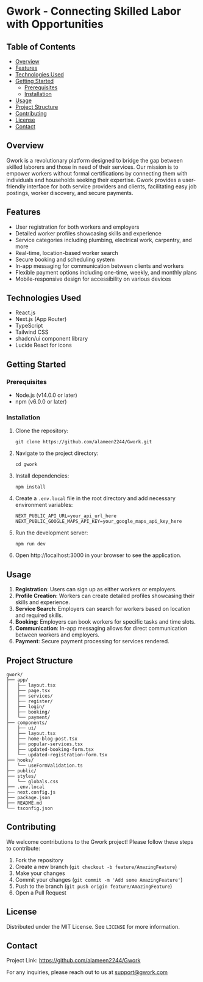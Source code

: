 # Gwork - Connecting Skilled Labor with Opportunities

## Table of Contents
- [Overview](#overview)
- [Features](#features)
- [Technologies Used](#technologies-used)
- [Getting Started](#getting-started)
  - [Prerequisites](#prerequisites)
  - [Installation](#installation)
- [Usage](#usage)
- [Project Structure](#project-structure)
- [Contributing](#contributing)
- [License](#license)
- [Contact](#contact)

## Overview

Gwork is a revolutionary platform designed to bridge the gap between skilled laborers and those in need of their services. Our mission is to empower workers without formal certifications by connecting them with individuals and households seeking their expertise. Gwork provides a user-friendly interface for both service providers and clients, facilitating easy job postings, worker discovery, and secure payments.

## Features

- User registration for both workers and employers
- Detailed worker profiles showcasing skills and experience
- Service categories including plumbing, electrical work, carpentry, and more
- Real-time, location-based worker search
- Secure booking and scheduling system
- In-app messaging for communication between clients and workers
- Flexible payment options including one-time, weekly, and monthly plans
- Mobile-responsive design for accessibility on various devices

## Technologies Used

- React.js
- Next.js (App Router)
- TypeScript
- Tailwind CSS
- shadcn/ui component library
- Lucide React for icons

## Getting Started

### Prerequisites

- Node.js (v14.0.0 or later)
- npm (v6.0.0 or later)

### Installation

1. Clone the repository:
   ```
   git clone https://github.com/alameen2244/Gwork.git
   ```

2. Navigate to the project directory:
   ```
   cd gwork
   ```

3. Install dependencies:
   ```
   npm install
   ```

4. Create a `.env.local` file in the root directory and add necessary environment variables:
   ```
   NEXT_PUBLIC_API_URL=your_api_url_here
   NEXT_PUBLIC_GOOGLE_MAPS_API_KEY=your_google_maps_api_key_here
   ```

5. Run the development server:
   ```
   npm run dev
   ```

6. Open http://localhost:3000 in your browser to see the application.

## Usage

1. **Registration**: Users can sign up as either workers or employers.
2. **Profile Creation**: Workers can create detailed profiles showcasing their skills and experience.
3. **Service Search**: Employers can search for workers based on location and required skills.
4. **Booking**: Employers can book workers for specific tasks and time slots.
5. **Communication**: In-app messaging allows for direct communication between workers and employers.
6. **Payment**: Secure payment processing for services rendered.

## Project Structure

```
gwork/
├── app/
│   ├── layout.tsx
│   ├── page.tsx
│   ├── services/
│   ├── register/
│   ├── login/
│   ├── booking/
│   └── payment/
├── components/
│   ├── ui/
│   ├── layout.tsx
│   ├── home-blog-post.tsx
│   ├── popular-services.tsx
│   ├── updated-booking-form.tsx
│   └── updated-registration-form.tsx
├── hooks/
│   └── useFormValidation.ts
├── public/
├── styles/
│   └── globals.css
├── .env.local
├── next.config.js
├── package.json
├── README.md
└── tsconfig.json
```

## Contributing

We welcome contributions to the Gwork project! Please follow these steps to contribute:

1. Fork the repository
2. Create a new branch (`git checkout -b feature/AmazingFeature`)
3. Make your changes
4. Commit your changes (`git commit -m 'Add some AmazingFeature'`)
5. Push to the branch (`git push origin feature/AmazingFeature`)
6. Open a Pull Request

## License

Distributed under the MIT License. See `LICENSE` for more information.

## Contact

Project Link: https://github.com/alameen2244/Gwork

For any inquiries, please reach out to us at support@gwork.com
